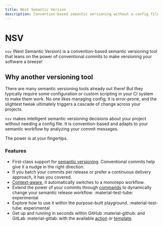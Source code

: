 ```yaml
---
title: Next Semantic Version
description: Convention-based semantic versioning without a config file
---
```


# NSV

`nsv` (Next Semantic Version) is a convention-based semantic versioning tool that leans on the power of conventional commits to make versioning your software a breeze!

## Why another versioning tool

There are many semantic versioning tools already out there! But they typically require some configuration or custom scripting in your CI system to make them work. No one likes managing config; it is error-prone, and the slightest tweak ultimately triggers a cascade of change across your projects.

`nsv` makes intelligent semantic versioning decisions about your project without needing a config file. It is convention-based and adapts to your semantic workflow by analyzing your commit messages.

The power is at your fingertips.

### Features

- First-class support for <u>semantic versioning</u>. Conventional commits help give it a nudge in the right direction.
- If you batch your commits per release or prefer a continuous delivery approach, it has you covered.
- <u>Context-aware</u>, it automatically switches to a monorepo workflow.
- Extend the power of your commits through <u>commands</u> to dynamically change your semantic release workflow. <span class="rounded-pill">:material-test-tube: experimental</span>
- Explore how to use it within the purpose-built playground. <span class="rounded-pill">:material-test-tube: experimental</span>
- Get up and running in seconds within GitHub :material-github: and GitLab :material-gitlab: with the available <u>[action](https://github.com/purpleclay/nsv-action)</u> or <u>[template](https://gitlab.com/purpleclay/nsv)</u>.
